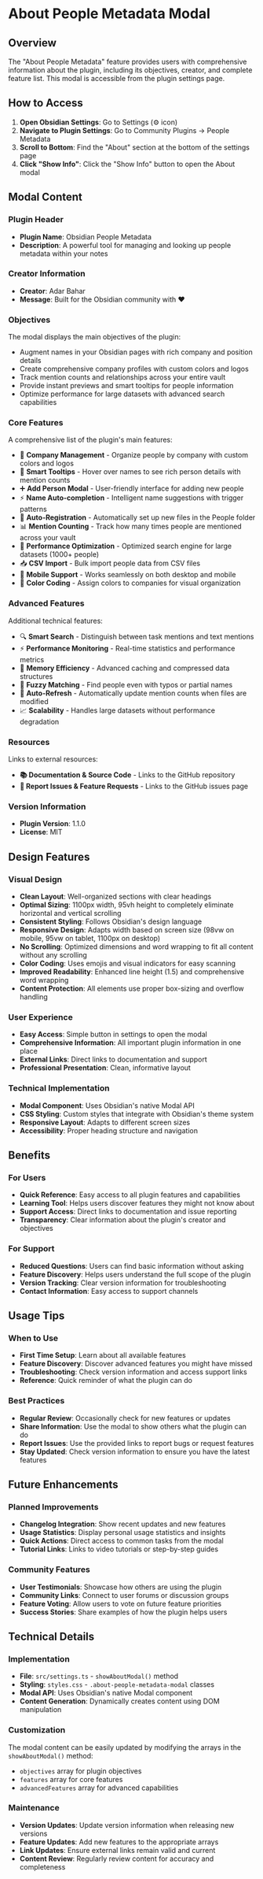 # About People Metadata Modal

## Overview

The "About People Metadata" feature provides users with comprehensive information about the plugin, including its objectives, creator, and complete feature list. This modal is accessible from the plugin settings page.

## How to Access

1. **Open Obsidian Settings**: Go to Settings (⚙️ icon)
2. **Navigate to Plugin Settings**: Go to Community Plugins → People Metadata
3. **Scroll to Bottom**: Find the "About" section at the bottom of the settings page
4. **Click "Show Info"**: Click the "Show Info" button to open the About modal

## Modal Content

### Plugin Header
- **Plugin Name**: Obsidian People Metadata
- **Description**: A powerful tool for managing and looking up people metadata within your notes

### Creator Information
- **Creator**: Adar Bahar
- **Message**: Built for the Obsidian community with ❤️

### Objectives
The modal displays the main objectives of the plugin:
- Augment names in your Obsidian pages with rich company and position details
- Create comprehensive company profiles with custom colors and logos
- Track mention counts and relationships across your entire vault
- Provide instant previews and smart tooltips for people information
- Optimize performance for large datasets with advanced search capabilities

### Core Features
A comprehensive list of the plugin's main features:
- 🏢 **Company Management** - Organize people by company with custom colors and logos
- 💬 **Smart Tooltips** - Hover over names to see rich person details with mention counts
- ➕ **Add Person Modal** - User-friendly interface for adding new people
- ⚡ **Name Auto-completion** - Intelligent name suggestions with trigger patterns
- 🔄 **Auto-Registration** - Automatically set up new files in the People folder
- 📊 **Mention Counting** - Track how many times people are mentioned across your vault
- 🎯 **Performance Optimization** - Optimized search engine for large datasets (1000+ people)
- 📥 **CSV Import** - Bulk import people data from CSV files
- 📱 **Mobile Support** - Works seamlessly on both desktop and mobile
- 🎨 **Color Coding** - Assign colors to companies for visual organization

### Advanced Features
Additional technical features:
- 🔍 **Smart Search** - Distinguish between task mentions and text mentions
- ⚡ **Performance Monitoring** - Real-time statistics and performance metrics
- 💾 **Memory Efficiency** - Advanced caching and compressed data structures
- 🎯 **Fuzzy Matching** - Find people even with typos or partial names
- 🔄 **Auto-Refresh** - Automatically update mention counts when files are modified
- 📈 **Scalability** - Handles large datasets without performance degradation

### Resources
Links to external resources:
- **📚 Documentation & Source Code** - Links to the GitHub repository
- **🐛 Report Issues & Feature Requests** - Links to the GitHub issues page

### Version Information
- **Plugin Version**: 1.1.0
- **License**: MIT

## Design Features

### Visual Design
- **Clean Layout**: Well-organized sections with clear headings
- **Optimal Sizing**: 1100px width, 95vh height to completely eliminate horizontal and vertical scrolling
- **Consistent Styling**: Follows Obsidian's design language
- **Responsive Design**: Adapts width based on screen size (98vw on mobile, 95vw on tablet, 1100px on desktop)
- **No Scrolling**: Optimized dimensions and word wrapping to fit all content without any scrolling
- **Color Coding**: Uses emojis and visual indicators for easy scanning
- **Improved Readability**: Enhanced line height (1.5) and comprehensive word wrapping
- **Content Protection**: All elements use proper box-sizing and overflow handling

### User Experience
- **Easy Access**: Simple button in settings to open the modal
- **Comprehensive Information**: All important plugin information in one place
- **External Links**: Direct links to documentation and support
- **Professional Presentation**: Clean, informative layout

### Technical Implementation
- **Modal Component**: Uses Obsidian's native Modal API
- **CSS Styling**: Custom styles that integrate with Obsidian's theme system
- **Responsive Layout**: Adapts to different screen sizes
- **Accessibility**: Proper heading structure and navigation

## Benefits

### For Users
- **Quick Reference**: Easy access to all plugin features and capabilities
- **Learning Tool**: Helps users discover features they might not know about
- **Support Access**: Direct links to documentation and issue reporting
- **Transparency**: Clear information about the plugin's creator and objectives

### For Support
- **Reduced Questions**: Users can find basic information without asking
- **Feature Discovery**: Helps users understand the full scope of the plugin
- **Version Tracking**: Clear version information for troubleshooting
- **Contact Information**: Easy access to support channels

## Usage Tips

### When to Use
- **First Time Setup**: Learn about all available features
- **Feature Discovery**: Discover advanced features you might have missed
- **Troubleshooting**: Check version information and access support links
- **Reference**: Quick reminder of what the plugin can do

### Best Practices
- **Regular Review**: Occasionally check for new features or updates
- **Share Information**: Use the modal to show others what the plugin can do
- **Report Issues**: Use the provided links to report bugs or request features
- **Stay Updated**: Check version information to ensure you have the latest features

## Future Enhancements

### Planned Improvements
- **Changelog Integration**: Show recent updates and new features
- **Usage Statistics**: Display personal usage statistics and insights
- **Quick Actions**: Direct access to common tasks from the modal
- **Tutorial Links**: Links to video tutorials or step-by-step guides

### Community Features
- **User Testimonials**: Showcase how others are using the plugin
- **Community Links**: Connect to user forums or discussion groups
- **Feature Voting**: Allow users to vote on future feature priorities
- **Success Stories**: Share examples of how the plugin helps users

## Technical Details

### Implementation
- **File**: `src/settings.ts` - `showAboutModal()` method
- **Styling**: `styles.css` - `.about-people-metadata-modal` classes
- **Modal API**: Uses Obsidian's native Modal component
- **Content Generation**: Dynamically creates content using DOM manipulation

### Customization
The modal content can be easily updated by modifying the arrays in the `showAboutModal()` method:
- `objectives` array for plugin objectives
- `features` array for core features
- `advancedFeatures` array for advanced capabilities

### Maintenance
- **Version Updates**: Update version information when releasing new versions
- **Feature Updates**: Add new features to the appropriate arrays
- **Link Updates**: Ensure external links remain valid and current
- **Content Review**: Regularly review content for accuracy and completeness
